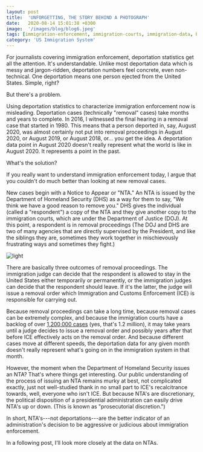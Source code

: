 ```yaml
---
layout: post
title:  'UNFORGETTING, THE STORY BEHIND A PHOTOGRAPH'
date:   2020-08-14 15:01:38 +0300
image:  '/images/blog/blog6.jpeg' 
tags: [immigration-enforcement, immigration-courts, immigration-data, blog]
category: 'US Immigration System'
---
```

For journalists covering immigration enforcement, deportation statistics get all the attention. It's understandable. Unlike most deportation data which is messy and jargon-ridden, deportation numbers feel concrete, even non-technical. One deportation means one person ejected from the United States. Simple, right?

But there's a problem.

Using deportation statistics to characterize immigration enforcement now is misleading. Deportation cases (technically "removal" cases) take months and years to complete. In 2016, I witnessed the final hearing in a removal case that started in 1980. This means that a person deported in, say, August 2020, was almost certainly not put into removal proceedings in August 2020, or August 2019, or August 2018, or... you get the idea. A deportation data point in August 2020 doesn't really represent what the world is like in August 2020. It represents a point in the past.

What's the solution?

If you really want to understand immigration enforcement today, I argue that you couldn't do much better than looking at new removal cases.

New cases begin with a Notice to Appear or "NTA." An NTA is issued by the Department of Homeland Security (DHS) as a way for them to say, "We think we have a good reason to remove you." DHS gives the individual (called a "respondent") a copy of the NTA and they give another copy to the immigration courts, which are under the Department of Justice (DOJ). At this point, a respondent is in removal proceedings (The DOJ and DHS are two of many agencies that are directly supervised by the President, and like the siblings they are, sometimes they work together in mischievously frustrating ways and sometimes they fight.)

<div class="gallery-box">
  <div class="gallery">
    <img src="/images/blog/blog6-1.jpg" loading="lazy" alt="light">
  </div>
</div>

There are basically three outcomes of removal proceedings. The immigration judge can decide that the respondent is allowed to stay in the United States either temporarily or permanently, or the immigration judges can decide that the respondent should leave. If it's the latter, the judge will issue a removal order which Immigration and Customs Enforcement (ICE) is responsible for carrying out.

Because removal proceedings can take a long time, because removal cases can be extremely complex, and because the immigration courts have a backlog of over [1,200,000 cases](https://trac.syr.edu/phptools/immigration/court_backlog/) (yes, that's 1.2 million), it may take years until a judge decides to issue a removal order and possibly years after that before ICE effectively acts on the removal order. And because different cases move at different speeds, the deportation data for any given month doesn't really represent what's going on in the immigration system in that month.

However, the moment when the Department of Homeland Security issues an NTA? That's where things get interesting. Our public understanding of the process of issuing an NTA remains murky at best, not complicated exactly, just not well-studied thank in no small part to ICE's recalcitrance towards, well, everyone who isn't ICE. But because NTA's are discretionary, the political disposition of a presidential administration can easily drive NTA's up or down. (This is known as "prosecutorial discretion.")

In short, NTA's---not deportations---are the better indicator of an administration's decision to be aggressive or judicious about immigration enforcement.

In a following post, I'll look more closely at the data on NTAs.